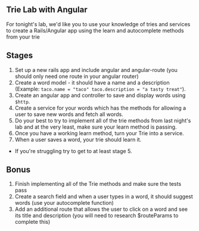 ## Trie Lab with Angular

For tonight's lab, we'd like you to use your knowledge of tries and services to create a Rails/Angular app using the learn and autocomplete methods from your trie

## Stages  

1. Set up a new rails app and include angular and angular-route (you should only need one route in your angular router)
2. Create a word model - it should have a name and a description (Example: `taco.name = "taco" taco.description = "a tasty treat"`).
3. Create an angular app and controller to save and display words using `$http`.
4. Create a service for your words which has the methods for allowing a user to save new words and fetch all words.
5. Do your best to try to implement all of the trie methods from last night's lab and at the very least, make sure your learn method is passing.
6. Once you have a working learn method, turn your Trie into a service. 
7. When a user saves a word, your trie should learn it.

  * If you're struggling try to get to at least stage 5.

## Bonus
1. Finish implementing all of the Trie methods and make sure the tests pass
2. Create a search field and when a user types in a word, it should suggest words (use your autocomplete function)
3. Add an additional route that allows the user to click on a word and see its title and description (you will need to research $routeParams to complete this)
